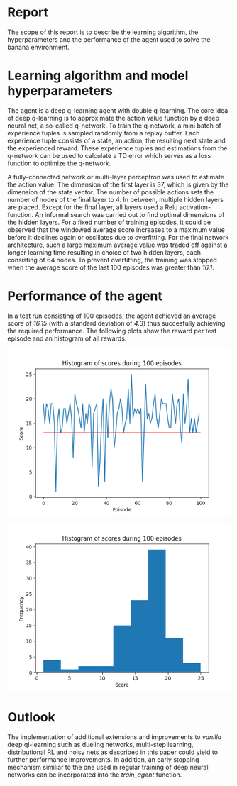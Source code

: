 # Report
The scope of this report is to describe the learning algorithm, the hyperparameters and the performance of the agent used to solve the banana environment.
# Learning algorithm and model hyperparameters
The agent is a deep q-learning agent with double q-learning. The core idea of deep q-learning is to approximate the action value function by a deep neural net, a so-called q-network. To train the q-network, a mini batch of experience tuples is sampled randomly from a replay buffer. Each experience tuple consists of a state, an action, the resulting next state and the experienced reward. These experience tuples and estimations from the q-network can be used to calculate a TD error which serves as a loss function to optimize the q-network.

A fully-connected network or multi-layer perceptron was used to estimate the action value. The dimension of the first layer is 37, which is given by the dimension of the state vector. The number of possible actions sets the number of nodes of the final layer to 4. In between, multiple hidden layers are placed. Except for the final layer, all layers used a Relu activation-function. An informal search was carried out to find optimal dimensions of the hidden layers. For a fixed number of training episodes, it could be observed that the windowed average score increases to a maximum value before it declines again or oscillates due to overfitting. For the final network architecture, such a large maximum average value was traded off against a longer learning time resulting in choice of two hidden layers, each consisting of 64 nodes. To prevent overfitting, the training was stopped when the average score of the last 100 episodes was greater than *16.1*.
# Performance of the agent
In a test run consisting of 100 episodes, the agent achieved an average score of *16.15* (with a standard deviation of *4.3*) thus succesfully achieving the required performance. The following plots show the  reward per test episode and an histogram of all rewards:

![Image of Agent test performance](agent_test_performance.png)

![Histogram of Agent rewards](agent_test_histogram.png)
# Outlook
The implementation of additional extensions and improvements to *vanilla* deep ql-learning such as dueling networks, multi-step learning, distributional RL and noisy nets as described in this [paper](https://arxiv.org/abs/1710.02298) could yield to further performance improvements. In addition, an early stopping mechanism similiar to the one used in regular training of deep neural networks can be incorporated into the *train_agent* function.
